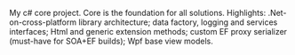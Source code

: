 My c# core project. Core is the foundation for all solutions. Highlights: .Net-on-cross-platform library architecture; data factory, logging and services interfaces; Html and generic<T> extension methods; custom EF proxy serializer (must-have for SOA+EF builds); Wpf base view models.